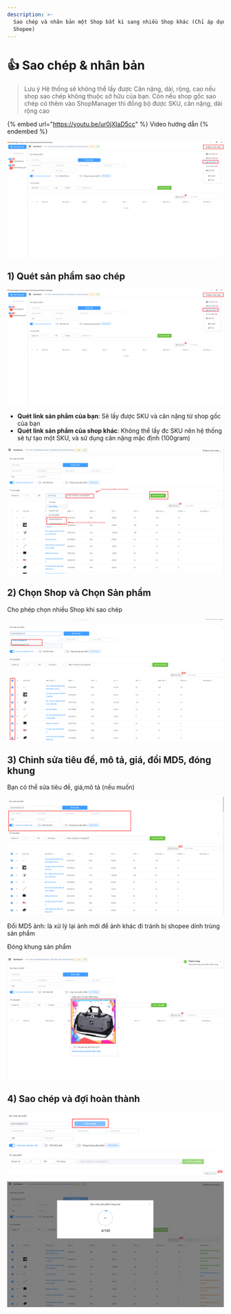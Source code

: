 ```yaml
---
description: >-
  Sao chép và nhân bản một Shop bất kì sang nhiều Shop khác (Chỉ áp dụng cho sàn
  Shopee)
---
```


# 👍 Sao chép & nhân bản

> Lưu ý Hệ thống sẽ không thể lấy được Cân nặng, dài, rộng, cao nếu shop sao chép không thuộc sở hữu của bạn. Còn nếu shop gốc sao chép có thêm vào ShopManager thì đồng bộ được SKU, cân nặng, dài rộng cao

{% embed url="https://youtu.be/ur0jXIaD5cc" %}
Video hướng dẫn
{% endembed %}

![](<../../.gitbook/assets/image (43).png>)

## 1) Quét sản phẩm sao chép

![](<../../.gitbook/assets/image (34).png>)

* **Quét link sản phẩm của bạn**: Sẽ lấy được SKU và cân nặng từ shop gốc của bạn
* **Quét link sản phẩm của shop khác**: Không thể lấy đc SKU nên hệ thống sẽ tự tạo một SKU, và sử dụng cân nặng mặc định (100gram)

![](<../../.gitbook/assets/image (28).png>)

## 2) Chọn Shop và Chọn Sản phẩm

Cho phép chọn nhiều Shop khi sao chép

![](<../../.gitbook/assets/image (29).png>)

## 3) Chỉnh sửa tiêu đề, mô tả, giá, đổi MD5, đóng khung

Bạn có thể sửa tiêu đề, giá,mô tả (nếu muốn)

![](<../../.gitbook/assets/image (30).png>)

Đổi MD5 ảnh: là xử lý lại ảnh mới để ảnh khác đi tránh bị shopee dính trùng sản phẩm

Đóng khung sản phẩm

![](<../../.gitbook/assets/image (31).png>)

## 4) Sao chép và đợi hoàn thành

![](<../../.gitbook/assets/image (33).png>)

![](<../../.gitbook/assets/image (32).png>)
